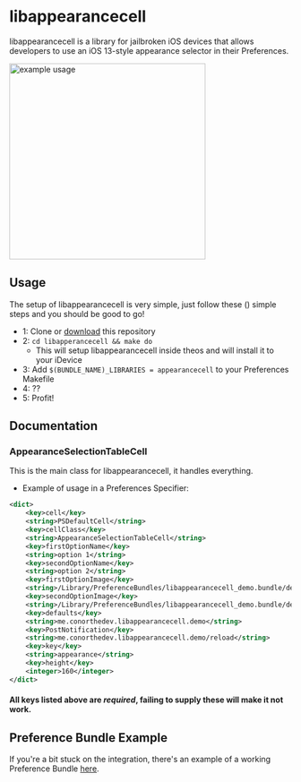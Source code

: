 # libappearancecell

libappearancecell is a library for jailbroken iOS devices that allows developers to use an iOS 13-style appearance selector in their Preferences. 

<img src="https://cdn.discordapp.com/attachments/643863144091090964/679285839246655488/image0.png" alt="example usage" width="350"/>

## Usage
The setup of libappearancecell is very simple, just follow these () simple steps and you should be good to go!
- 1: Clone or [download](https://github.com/ConorTheDev/libappearancecell/archive/master.zip) this repository
- 2: ``cd libapperancecell && make do``
    - This will setup libappearancecell inside theos and will install it to your iDevice
- 3: Add ``$(BUNDLE_NAME)_LIBRARIES = appearancecell`` to your Preferences Makefile
- 4: ??
- 5: Profit!

## Documentation
### AppearanceSelectionTableCell
This is the main class for libappearancecell, it handles everything.
+ Example of usage in a Preferences Specifier:
```xml
<dict>
    <key>cell</key>
    <string>PSDefaultCell</string>
    <key>cellClass</key>
    <string>AppearanceSelectionTableCell</string>
    <key>firstOptionName</key>
    <string>option 1</string>
    <key>secondOptionName</key>
    <string>option 2</string>
    <key>firstOptionImage</key>
    <string>/Library/PreferenceBundles/libappearancecell_demo.bundle/demo.png</string>
    <key>secondOptionImage</key>
    <string>/Library/PreferenceBundles/libappearancecell_demo.bundle/demo.png</string>
    <key>defaults</key>
    <string>me.conorthedev.libappearancecell.demo</string>
    <key>PostNotification</key>
    <string>me.conorthedev.libappearancecell.demo/reload</string>
    <key>key</key>
    <string>appearance</string>
    <key>height</key>
    <integer>160</integer>
</dict>
```
#### All keys listed above are *required*, failing to supply these will make it not work.

## Preference Bundle Example
If you're a bit stuck on the integration, there's an example of a working Preference Bundle [here](https://github.com/ConorTheDev/libappearancecell/tree/master/PreferencesExample).